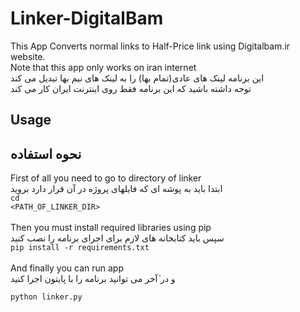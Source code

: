# Linker-DigitalBam
This App Converts normal links to Half-Price link using Digitalbam.ir website.<br>
Note that this app only works on iran internet<br>
این برنامه لینک های عادی(تمام بها) را به لینک های نیم بها تبدیل می کند<br>
توجه داشته باشید که این برنامه فقط روی اینترنت ایران کار می کند<br>

## Usage
## نحوه استفاده

First of all you need to go to directory of linker<br>
ابتدا باید به پوشه ای که فایلهای پروژه در آن قرار دارد بروید<br>
  <code>cd <PATH_OF_LINKER_DIR></code><br>
<br>
Then you must install required libraries using pip<br>
  سپس باید کتابخانه های لازم برای اجرای برنامه را نصب کنید<br>
  <code>pip install -r requirements.txt</code><br>
<br>
And finally you can run app
<br>
و در ٰآخر می توانید برنامه را با پایتون اجرا کنید
<br>

  <code>python linker.py</code><br>
